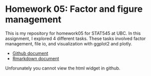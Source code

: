 # Homework 05: Factor and figure management

This is my repository for homework05 for STAT545 at UBC. In this assignment, I explored 4 different tasks. These tasks involved factor management, file io, and visualization with ggplot2 and plotly.

* [Github document](https://github.com/STAT545-UBC-students/hw04-emreerhan/blob/master/hw05-emreerhan.md)
* [Rmarkdown document](https://github.com/STAT545-UBC-students/hw04-emreerhan/blob/master/hw04-emreerhan.Rmd)

Unforunately you cannot view the html widget in github.
